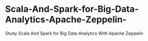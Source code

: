 # Scala-And-Spark-for-Big-Data-Analytics-Apache-Zeppelin-
Study Scala And Spark for Big Data Analytics With Apache Zeppelin 
